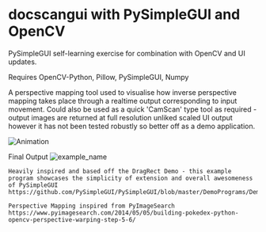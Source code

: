 # docscangui with PySimpleGUI and OpenCV

PySimpleGUI self-learning exercise for combination with OpenCV and UI updates.

Requires OpenCV-Python, Pillow, PySimpleGUI, Numpy

A perspective mapping tool used to visualise how inverse perspective mapping takes place through a realtime output corresponding to input movement.
Could also be used as a quick 'CamScan' type tool as required - output images are returned at full resolution unliked scaled UI output however it has
not been tested robustly so better off as a demo application.


![Animation](https://user-images.githubusercontent.com/11494584/116805721-aa2f2980-ab6b-11eb-8673-1929ee6cea08.gif)


Final Output
![example_name](https://user-images.githubusercontent.com/11494584/116805734-c03cea00-ab6b-11eb-8cb8-5831fd9b2a4b.png)

    Heavily inspired and based off the DragRect Demo - this example program showcases the simplicity of extension and overall awesomeness of PySimpleGUI
    https://github.com/PySimpleGUI/PySimpleGUI/blob/master/DemoPrograms/Demo_Graph_Drag_Rectangle.py 

    Perspective Mapping inspired from PyImageSearch
    https://www.pyimagesearch.com/2014/05/05/building-pokedex-python-opencv-perspective-warping-step-5-6/

